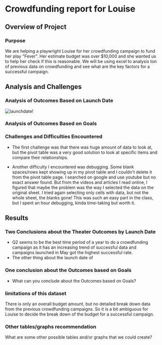 # Crowdfunding report for Louise

## Overview of Project

### Purpose
We are helping a playwright Louise for her crowdfunding campaign to fund her play "Fever". Her estimate budget was over $10,000 and she wanted us to help her check if this is reasonable. We will be using excel to analysis ton of previous data on crowdfunding and see what are the key factors for a successful campaign.

## Analysis and Challenges

### Analysis of Outcomes Based on Launch Date
![launchdate!]()

### Analysis of Outcomes Based on Goals

### Challenges and Difficulties Encountered
- The first challenge was that there was huge amount of data to look at, but the pivot table was a very good solution to look at specific items and compare their relationships.

- Another difficulty I encountered was debugging. Some blank spaces/rows kept showing up in my pivot table and I couldn't delete it from the pivot table page. I searched on google and use youtube but no exact answer found. But from the videos and articles I read online, I figured that maybe the problem was the way I selected the data on the original sheet. I tried again selecting only cells with data, but not the whole sheet, the blanks gone! This was such an easy part in the class, but I spent an hour debugging, kinda time-taking but worth it.

## Results
### Two Conclusions about the Theater Outcomes by Launch Date
- Q2 seems to be the best time period of a year to do a crowdfunding campaign as it has an increasing trend of successful data and campaigns launched in May got the highest successful rate.
- The other thing about the launch date of

### One conclusion about the Outcomes based on Goals



- What can you conclude about the Outcomes based on Goals?

### limitations of this dataset
There is only an overall budget amount, but no detailed break down data from the previous crowdfunding campaigns. So it is a bit ambiguous for Louise to decide the break down of the budget for a successful campaign.

### Other tables/graphs recommendation
What are some other possible tables and/or graphs that we could create?
